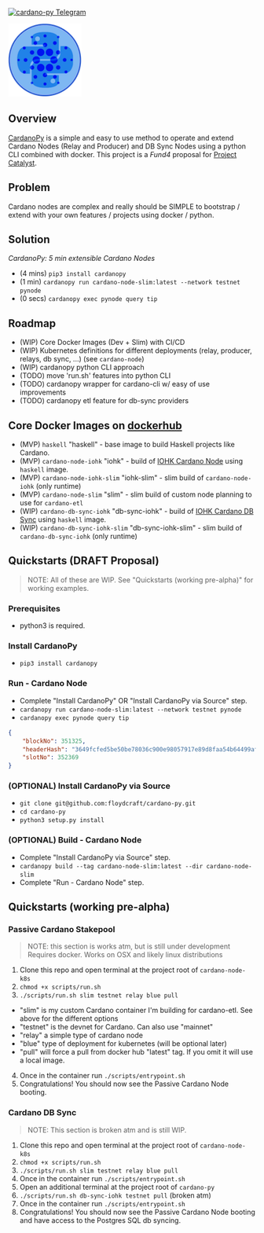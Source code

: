 [![cardano-py Telegram](https://img.shields.io/badge/telegram-join%20chat-blue.svg)](http://bit.ly/cardano-py-telegram)

<img src="images/CardanoPyBlueSmall.png" alt="CardanoPy" width="150" height="150">

## Overview
[CardanoPy](https://github.com/floydcraft/cardano-py) is a simple and easy to use method to operate and extend Cardano Nodes (Relay and Producer) and DB Sync Nodes using a python CLI combined with docker. This project is a *Fund4* proposal for [Project Catalyst](https://cardano.ideascale.com/a/dtd/CardanoPy-5-min-extensible-node/341045-48088).

## Problem
Cardano nodes are complex and really should be SIMPLE to bootstrap / extend with your own features / projects using docker / python.

## Solution
*CardanoPy: 5 min extensible Cardano Nodes*
- (4 mins) `pip3 install cardanopy`
- (1 min) `cardanopy run cardano-node-slim:latest --network testnet pynode`
- (0 secs) `cardanopy exec pynode query tip`

## Roadmap
- (WIP) Core Docker Images (Dev + Slim) with CI/CD
- (WIP) Kubernetes definitions for different deployments (relay, producer, relays, db sync, ...) (see `cardano-node`)
- (WIP) cardanopy python CLI approach
- (TODO) move 'run.sh' features into python CLI
- (TODO) cardanopy wrapper for cardano-cli w/ easy of use improvements
- (TODO) cardanopy etl feature for db-sync providers

## Core Docker Images on [dockerhub](https://hub.docker.com/u/floydcraft)
- (MVP) `haskell` "haskell" - base image to build Haskell projects like Cardano.
- (MVP) `cardano-node-iohk` "iohk" - build of [IOHK Cardano Node](https://github.com/input-output-hk/cardano-node) using `haskell` image.
- (MVP) `cardano-node-iohk-slim` "iohk-slim" - slim build of `cardano-node-iohk` (only runtime)
- (MVP) `cardano-node-slim` "slim" - slim build of custom node planning to use for `cardano-etl`
- (WIP) `cardano-db-sync-iohk` "db-sync-iohk" - build of [IOHK Cardano DB Sync](https://github.com/input-output-hk/cardano-db-sync) using `haskell` image.
- (WIP) `cardano-db-sync-iohk-slim` "db-sync-iohk-slim" - slim build of `cardano-db-sync-iohk` (only runtime)


## Quickstarts (DRAFT Proposal)
> NOTE: All of these are WIP. See "Quickstarts (working pre-alpha)" for working examples.

### Prerequisites
- python3 is required.

### Install CardanoPy
- `pip3 install cardanopy`

### Run - Cardano Node
- Complete "Install CardanoPy" OR "Install CardanoPy via Source" step.
- `cardanopy run cardano-node-slim:latest --network testnet pynode`
- `cardanopy exec pynode query tip`
```json
{
    "blockNo": 351325,
    "headerHash": "3649fcfed5be50be78036c900e98057917e89d8faa54b64499af0779e4232040",
    "slotNo": 352369
}
```

### (OPTIONAL) Install CardanoPy via Source
- `git clone git@github.com:floydcraft/cardano-py.git`
- `cd cardano-py`
- `python3 setup.py install`

### (OPTIONAL) Build - Cardano Node
- Complete "Install CardanoPy via Source" step.
- `cardanopy build --tag cardano-node-slim:latest --dir cardano-node-slim`
- Complete "Run - Cardano Node" step.


## Quickstarts (working pre-alpha)

### Passive Cardano Stakepool
> NOTE: this section is works atm, but is still under development
> Requires docker. Works on OSX and likely linux distributions

1. Clone this repo and open terminal at the project root of `cardano-node-k8s`
2. `chmod +x scripts/run.sh`
3. `./scripts/run.sh slim testnet relay blue pull`
- "slim" is my custom Cardano container I'm building for cardano-etl. See above for the different options
- "testnet" is the devnet for Cardano. Can also use "mainnet"
- "relay" a simple type of cardano node
- "blue" type of deployment for kubernetes (will be optional later)
- "pull" will force a pull from docker hub "latest" tag. If you omit it will use a local image.

4. Once in the container run `./scripts/entrypoint.sh`
5. Congratulations! You should now see the Passive Cardano Node booting.

### Cardano DB Sync
> NOTE: This section is broken atm and is still WIP.

1. Clone this repo and open terminal at the project root of `cardano-node-k8s`
2. `chmod +x scripts/run.sh`
3. `./scripts/run.sh slim testnet relay blue pull`
4. Once in the container run `./scripts/entrypoint.sh`   
5. Open an additional terminal at the project root of `cardano-py`
6. `./scripts/run.sh db-sync-iohk testnet pull` (broken atm)
7. Once in the container run `./scripts/entrypoint.sh`
8. Congratulations! You should now see the Passive Cardano Node booting and have access to the Postgres SQL db syncing.
